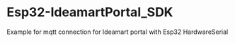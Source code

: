 # Esp32-IdeamartPortal_SDK
Example for mqtt connection for Ideamart portal with Esp32 HardwareSerial
